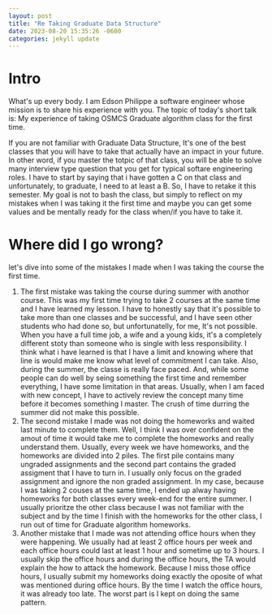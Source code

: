 ```yaml
---
layout: post
title: "Re Taking Graduate Data Structure"
date: 2023-08-20 15:35:26 -0600
categories: jekyll update
---
```


# Intro
What's up every body. I am Edson Philippe a software engineer whose mission is to share his experience with you. The topic of today's 
short talk is: My experience of taking OSMCS Graduate algorithm class for the first time.

If you are not familiar with Graduate Data Structure, It's one of the best classes that you will have to take that actually have an impact in your future. In other word, if you master the totpic of that class, you will be able to solve many interview type question that you get for typical softare engineering roles. I have to start by saying that i have gotten a C on that class and unfortunately, to graduate, I need to at least a B. So, I have to retake it this semester. My goal is not 
to bash the class, but simply to reflect on my mistakes when I was taking it the first time and maybe you can get some values and be mentally ready for the class when/if you have to take it. 

# Where did I go wrong?
let's dive into some of the mistakes I made when I was taking the course the first time.
1. The first mistake was taking the course during summer with anothor course. This was my first time trying to take 2 courses at the same time and I have learned my lesson. I have to honestly say that it's possible to take more than one classes and be successful, and I have seen other students who had done so, but unfortunatelly, for me, It's not possible. When you have a full time job, a wife and a young kids, it's a completely different stoty than someone who is single with less responsibility. I think what i have learned is that I have a limit and knowing where that line is would make me know what level of commitment I can take. Also, during the summer, the classe is really face paced. And, while some people can do well by seing something the first time and remember everything, I have some limitation in that areas. Usually, when I am faced with new concept, I have to actively review the concept many time before it becomes something I master. The crush of time durring the summer did not make this possible.
2. The second mistake I made was not doing the homeworks and waited last minute to complete them. Well, I think I was over confident on the amout of time it would take me to complete the homeworks and really understand them. Usually, every week we have homeworks, and the homeworks are divided into 2 piles. The first pile contains many ungraded assignments and the second part contains the graded assigment that I have to turn in. I usually only focus on the graded assignment and ignore the non graded assignment. In my case, because I was taking 2 couses at the same time, I ended up alway having homeworks for both classes every week-end for the entire summer. I usually prioritze the other class because I was not familiar with the subject and by the time I finish with the homeworks for the other class, I run out of time for Graduate algorithm homeworks.
3. Another mistake that I made was not attending office hours when they were happening. We usually had at least 2 office hours per week and each office hours could last at least 1 hour and sometime up to 3 hours. I usually skip the office hours and during the office hours, the TA would explain the how to attack the homework. Because I miss those office hours, I usually submit my homeworks doing exactly the oposite of what was mentioned during office hours. By the time I watch the office hours, it was already too late. The worst part is I kept on doing the same pattern. 

